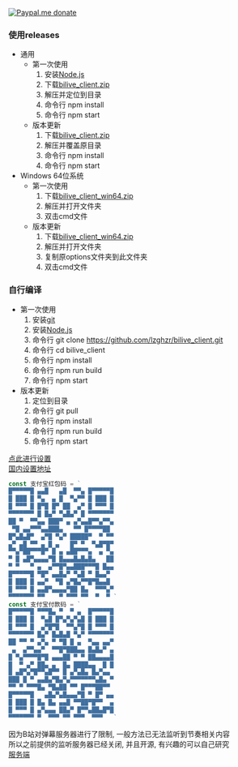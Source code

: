 [![Paypal.me donate](https://img.shields.io/badge/Paypal.me-donate-yellow.svg)](https://www.paypal.me/lzppzr)

### 使用releases
* 通用
  * 第一次使用
    1. 安装[Node.js](https://nodejs.org/)
    2. 下载[bilive_client.zip](https://github.com/lzghzr/bilive_client/releases/latest)
    3. 解压并定位到目录
    4. 命令行 npm install
    5. 命令行 npm start
  * 版本更新
    1. 下载[bilive_client.zip](https://github.com/lzghzr/bilive_client/releases/latest)
    2. 解压并覆盖原目录
    3. 命令行 npm install
    4. 命令行 npm start
* Windows 64位系统
  * 第一次使用
    1. 下载[bilive_client_win64.zip](https://github.com/lzghzr/bilive_client/releases/latest)
    2. 解压并打开文件夹
    3. 双击cmd文件
  * 版本更新
    1. 下载[bilive_client_win64.zip](https://github.com/lzghzr/bilive_client/releases/latest)
    2. 解压并打开文件夹
    3. 复制原options文件夹到此文件夹
    4. 双击cmd文件

### 自行编译
  * 第一次使用
    1. 安装[git](https://git-scm.com/downloads)
    2. 安装[Node.js](https://nodejs.org/)
    3. 命令行 git clone https://github.com/lzghzr/bilive_client.git
    4. 命令行 cd bilive_client
    5. 命令行 npm install
    6. 命令行 npm run build
    7. 命令行 npm start
  * 版本更新
    1. 定位到目录
    2. 命令行 git pull
    3. 命令行 npm install
    4. 命令行 npm run build
    5. 命令行 npm start

[点此进行设置](http://github.halaal.win/bilive_client/#path=ws://localhost:10080&protocol=admin)\
[国内设置地址](http://lzoczr.gitee.io/bilive_client_view/#path=ws://localhost:10080&protocol=admin)
```TypeScript
const 支付宝红包码 = `
█▀▀▀▀▀█ ▄▄█   ▄█  ▀▀▄ █▀▀▀▀▀█
█ ███ █ ▀▄  ▄ █  ▀▄▀▀ █ ███ █
█ ▀▀▀ █ █▀█ █▀ ██  ▄▀ █ ▀▀▀ █
▀▀▀▀▀▀▀ █ █▄▀ ▀▄█▄▀ █ ▀▀▀▀▀▀▀
██ ▀  ▀▀▄▄ ███▀ ▄ ▄▀▄▄█▀▀▄▀▀▄
 ▀█ ▄▄▀▀▀▄▄███▄   ▀▀ █▀▀▀▀██ 
█▀▄█▄█▀  ▄▀█ ▀▄▀ █████▀  ▀ ▀▀
▄▀ ▄█ ▀▀ ▄ █ ▄   █▀ ▀  ▀▄█▀█▀
▀▀▄▀██▀▀▀█▀ █ ▄ ▄██▀▀▀▄  ▄ ▀▄
▀ █ ▄█▀▄▄▄▄▀█ █▄▄▄█▄█▄█▄   ██
▀ ▀   ▀ ▄  ▄▀▀█▀▄▄███▀▀▀█ █▄▄
█▀▀▀▀▀█ ▀█▀ ▄▄█▄▀ ▀▄█ ▀ █▄▄▀ 
█ ███ █ ▄▄▀  ▀█ ▄▀█▄▀▀█▀█▄▄█ 
█ ▀▀▀ █ ▄▄█▀▄▄▄▄▀██ █▄  ▀▀▀▄▀
▀▀▀▀▀▀▀ ▀▀    ▀ ▀▀▀ ▀▀  ▀  ▀ `
const 支付宝付款码 = `
█▀▀▀▀▀█ ▀▀▀█▄ ▀  ▀ ▄  █▀▀▀▀▀█
█ ███ █  ▀▄█ █▀▄▀▄▀▄█ █ ███ █
█ ▀▀▀ █  ▄▀█▀█  ▀▀▄▀█ █ ▀▀▀ █
▀▀▀▀▀▀▀ █▄▀ █▄█▄█ ▀▄▀ ▀▀▀▀▀▀▀
██ ▀▀ ▀ ▄▀▄ ▀ ▀█ █ ▄  ▀▄▄ ▄▄▀
 ▄  ▄▀▀▄▄▀  ▀▀█▀███▄▄ █▄█▄▀ ▄
█ ▀▄▀▀▀▀█▀█ ▄▄▄██ ▀ ▀ ██▄▄▄▄█
█  ▀ ▄▀ ██▄ ▄  █▄ ████▄▄  █ █
█ ▄█▀▄▀█▀▀▄█▀▀ █ ▄▀▄█▄ █▄▀▄▄ 
███ █ ▀ ▄▄█▄▀█▄▀▄▀▀▀▀▀▀▀▄█▄ ▀
▀▀ ▀ ▀▀▀█▄ ▀█▄██ ▀▀ █▀▀▀██▀▀ 
█▀▀▀▀▀█   ▄█▄▀▄█▄▄▄▀█ ▀ █▀ ▄▄
█ ███ █ █▄ █▄ ▄▄█ ▀▀██▀█▀▀  ▄
█ ▀▀▀ █ ▄▀▄▄▄ ██▄▀ █▀▀▄██▄█▀█
▀▀▀▀▀▀▀ ▀  ▀▀▀ ▀▀ ▀▀▀  ▀▀▀   `
```

因为B站对弹幕服务器进行了限制, 一般方法已无法监听到节奏相关内容\
所以之前提供的监听服务器已经关闭, 并且开源, 有兴趣的可以自己研究\
[服务端](https://github.com/lzghzr/bilive_server)
